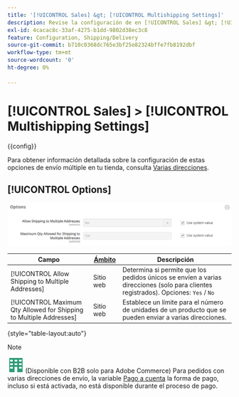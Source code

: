 ```yaml
---
title: '[!UICONTROL Sales] &gt; [!UICONTROL Multishipping Settings]'
description: Revise la configuración de en [!UICONTROL Sales] &gt; [!UICONTROL Multishipping Settings] de la administración de Commerce.
exl-id: 4cacac8c-33af-4275-b1dd-9802d38ec3c8
feature: Configuration, Shipping/Delivery
source-git-commit: b710c0368dc765e3bf25e82324bffe7fb8192dbf
workflow-type: tm+mt
source-wordcount: '0'
ht-degree: 0%

---
```


# [!UICONTROL Sales] > [!UICONTROL Multishipping Settings]

{{config}}

Para obtener información detallada sobre la configuración de estas opciones de envío múltiple en tu tienda, consulta [Varias direcciones](../../stores-purchase/shipping-settings.md#multiple-addresses).

## [!UICONTROL Options]

![Opciones](./assets/multishipping-settings-options.png)<!-- zoom -->

<!-- [Options](https://docs.magento.com/user-guide/shipping/shipping-multiaddress.html) -->

| Campo | [Ámbito](../../getting-started/websites-stores-views.md#scope-settings) | Descripción |
|--- |--- |--- |
| [!UICONTROL Allow Shipping to Multiple Addresses] | Sitio web | Determina si permite que los pedidos únicos se envíen a varias direcciones (solo para clientes registrados). Opciones: `Yes` / `No` |
| [!UICONTROL Maximum Qty Allowed for Shipping to Multiple Addresses] | Sitio web | Establece un límite para el número de unidades de un producto que se pueden enviar a varias direcciones. |

{style="table-layout:auto"}

>[!NOTE]
>
>![B2B para Adobe Commerce](../../assets/b2b.svg) (Disponible con B2B solo para Adobe Commerce) Para pedidos con varias direcciones de envío, la variable [Pago a cuenta](../../b2b/enable-basic-features.md#configure-payment-on-account) la forma de pago, incluso si está activada, no está disponible durante el proceso de pago.
